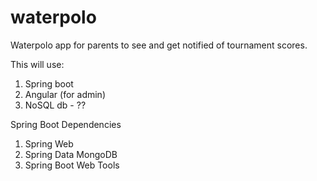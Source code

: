 # waterpolo

Waterpolo app for parents to see and get notified of tournament scores.

This will use:
1. Spring boot
2. Angular (for admin)
3. NoSQL db - ??

Spring Boot Dependencies
1. Spring Web
2. Spring Data MongoDB
3. Spring Boot Web Tools
